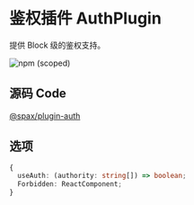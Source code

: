 # 鉴权插件 AuthPlugin

提供 Block 级的鉴权支持。

![npm (scoped)](https://img.shields.io/npm/v/@spax/plugin-auth?color=4caf50)

## 源码 Code

[@spax/plugin-auth](https://github.com/crossjs/spax/tree/master/packages/plugin-auth)

## 选项

```typescript
{
  useAuth: (authority: string[]) => boolean;
  Forbidden: ReactComponent;
}
```
